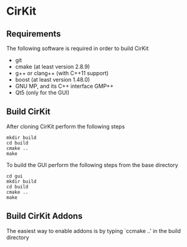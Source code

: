 # CirKit

## Requirements

The following software is required in order to build CirKit

* git
* cmake (at least version 2.8.9)
* g++ or clang++ (with C++11 support)
* boost (at least version 1.48.0)
* GNU MP, and its C++ interface GMP++
* Qt5 (only for the GUI)

## Build CirKit

After cloning CirKit perform the following steps

    mkdir build
    cd build
    cmake ..
    make

To build the GUI perform the following steps from the base directory

    cd gui
    mkdir build
    cd build
    cmake ..
    make

## Build CirKit Addons

The easiest way to enable addons is by typing `ccmake ..' in the build directory
